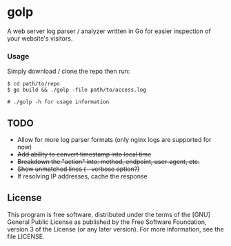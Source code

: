 # golp
A web server log parser / analyzer written in Go for easier inspection of your
website's visitors.

### Usage

Simply download / clone the repo then run:

```shell
$ cd path/to/repo
$ go build && ./golp -file path/to/access.log

# ./golp -h for usage information
```

## TODO

 - Allow for more log parser formats (only nginx logs are supported for now)
 - ~~Add ability to convert timestamp into local time~~
 - ~~Breakdown the "action" into: method, endpoint, user-agent, etc.~~
 - ~~Show unmatched lines (--verbose option?)~~
 - If resolving IP addresses, cache the response

## License

This program is free software, distributed under the terms of the [GNU] General
Public License as published by the Free Software Foundation, version 3 of the
License (or any later version).  For more information, see the file LICENSE.
